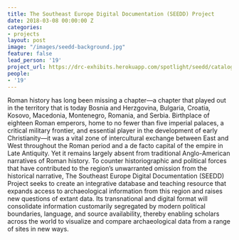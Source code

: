 ```yaml
---
title: The Southeast Europe Digital Documentation (SEEDD) Project
date: 2018-03-08 00:00:00 Z
categories:
- projects
layout: post
image: "/images/seedd-background.jpg"
feature: false
lead_person: '19'
project_url: https://drc-exhibits.herokuapp.com/spotlight/seedd/catalog?q=&search_field=all_fields&utf8=%E2%9C%93&view=gallery
people:
- '19'
---
```


Roman history has long been missing a chapter—a chapter that played out in the territory that is today Bosnia and Herzgovina, Bulgaria, Croatia, Kosovo, Macedonia, Montenegro, Romania, and Serbia. Birthplace of eighteen Roman emperors, home to no fewer than five imperial palaces, a critical military frontier, and essential player in the development of early Christianity—it was a vital zone of intercultural exchange between East and West throughout the Roman period and a de facto capital of the empire in Late Antiquity. Yet it remains largely absent from traditional Anglo-American narratives of Roman history. To counter historiographic and political forces that have contributed to the region’s unwarranted omission from the historical narrative, The Southeast Europe Digital Documentation (SEEDD) Project seeks to create an integrative database and teaching resource that expands access to archaeological information from this region and raises new questions of extant data. Its transnational and digital format will consolidate information customarily segregated by modern political boundaries, language, and source availability, thereby enabling scholars across the world to visualize and compare archaeological data from a range of sites in new ways.


<style type="text/css">
.post-image {
    height: 500px;
    margin-bottom: 20px;
    margin: auto;
    background-repeat: no-repeat;
}
</style>
